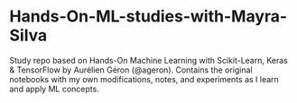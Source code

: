 # Hands-On-ML-studies-with-Mayra-Silva
Study repo based on Hands-On Machine Learning with Scikit-Learn, Keras &amp; TensorFlow by Aurélien Géron (@ageron). Contains the original notebooks with my own modifications, notes, and experiments as I learn and apply ML concepts.
